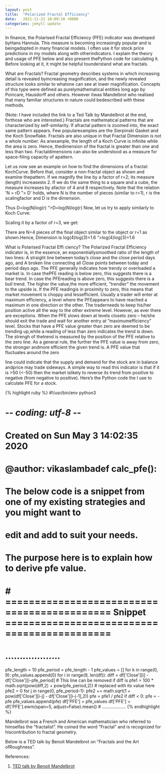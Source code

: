 ```yaml
---
layout: post
title:  "Polarized Fractal Efficiency"
date:   2021-11-21 10:09:10 +0000
categories: jekyll update
---
```

In finance, the Polarised Fractal Efficiency (PFE) indicator was developed byHans Hannula. This measure is becoming increasingly popular and is beingadopted in many financial models.
I often use it for stock price predictions in my models along with otherindicators. I explain the theory and usage of PFE below and also present thePython code for calculating it. Before looking at it, it might be helpful tounderstand what are fractals. 

What are Fractals?
Fractal geometry describes systems in which increasing detail is revealed byincreasing magnification, and the newly revealed structure looks similar to whatone can see at lower magnification. Concepts of this type were defined as purelymathematical entities long ago by Poincare, Hausdorff and others. However itwas Mandelbrot who realised that many familiar structures in nature could bedescribed with these methods.

(Note: I have included the link to a Ted Talk by Mandelbrot at the end, forthose who are interested.)
Fractals are mathematical patterns that are characterized by self-similarity. If afractal pattern is zoomed into, the exact same pattern appears. Few popularexamples are the Sierpinski Gasket and the Koch Snowflake.
Fractals are also unique in that Fractal Dimension is not a whole number. As anexample, the length of a Koch Curve is infinite while the area is zero. Hence, thedimension of the fractal is greater than one and less than two. Fractaldimensions can also be understood as a measure for space-filing capacity of apattern.

Let us now see an example on how to find the dimensions of a fractal: KochCurve. Before that, consider a non-fractal object as shown and examine thepattern. If we magnify the line by a factor of r=2; its measure (length) increasesto 2. If we do the same thing to a square and a cube, the measure increases by afactor of 4 and 8 respectively. 
Note that the relation 'N = rD "> D' holds, where N is the number of pieces (similar to r=1), r is the scalingfactor and D is the dimension.

Thus D=log(N)log(r)
“>D=log(N)log(r)
Now, let us try to apply similarly to Koch Curve:


Scaling it by a factor of r=3, we get:

There are N=4 pieces of the final object similar to the object or r=1 as shown.Hence, Dimension is log(4)log(3)=1.6
“>log(4)log(3)=1.6

What is Polarised Fractal Effi ciency?
The Polarized Fractal Efficiency indicator is, in the essence, an exponentiallysmoothed ratio of the length of
two lines:
A straight line between today’s close and the close period days ago, and
A broken line connecting all Close points between today and period days ago.
The PFE generally indicates how trendy or overloaded a market is. In case thePFE reading is below zero, this suggests there is a bear trend. In case the PFEreading is above zero, this suggests there is a bull trend. The higher the value,the more efficient, ”trendier” the movement to the upside is. If the PFE readingis in proximity to zero, this means that market movement is choppy and lessefficient.
Usually a trader will enter at maximum efficiency, a level where the PFEappears to have reached a maximum in one direction or the other. The traderneeds to keep his/her position active all the way to the other extreme level.
However, as ever there are exceptions. When the PFE slows down at levels closeto zero – he/she should exit the trade and wait for another entry at ”maximumefficiency” level.
Stocks that have a PFE value greater than zero are deemed to be trending up,while a reading of less than zero indicates the trend is down. The strengh of thetrend is measured by the position of the PFE relative to the zero line.
As a general rule, the further the PFE value is away from zero, the stronger andmore efficient the given trend is. A PFE value that fluctuates around the zero

line could indicate that the supply and demand for the stock are in balance andprice may trade sideways.
A simple way to read this indicator is that if it is >50 (<-50) then the market islikely to reverse its trend from positive to negative (from negative to positive).
Here’s the Python code the I use to calculate PFE for a stock.



{% highlight ruby %}
#!/usr/bin/env python3
# -*- coding: utf-8 -*-
# Created on Sun May 3 14:02:35 2020
# @author: vikaslambadef calc_pfe():
# The below code is a snippet from one of my existing strategies and you might want to 
# edit and add to suit your needs.
# The purpose here is to explain how to derive pfe value.
# # ============================================ Snippet ============================================
# ................... 
pfe_length = 10 
pfe_period = pfe_length - 1 
pfe_values = [] 
for k in range(0, 9): 
    pfe_values.append(0) 
for i in range(9, len(df)): 
    diff = df['Close'][i] - df['Close'][i-pfe_period] # This line can be removed if diff is pfe1 = 100 * math.sqrt(pow(diff,2) + pow(pfe_period,2)) 
    # replaced with its value here pfe2 = 0 
    for j in range(0, pfe_period-1): 
        pfe2 += math.sqrt(1 + pow(df['Close'][i-j] - df['Close'][i-j-1],2)) 
    pfe = pfe1 / pfe2 
    if diff < 0: 
        pfe = -pfe 
    pfe_values.append(pfe) 
    df['PFE'] = pfe_values 
    df['PFE'] = df['PFE'].ewm(span=5, adjust=False).mean()
    # ...................
{% endhighlight %}

Mandelbrot was a French and American mathematician who referred to himselfas the “fractalist”. He coined the word “Fractal” and is recognized for hiscontribution to fractal geometry.

Below is a TED talk by Benoit Mandelbrot on ”Fractals and the Art ofRoughness”.

References:
1. [TED talk by Benoit Mandelbrot][TED-talk-by-Benoit-Mandelbrot] 


[TED-talk-by-Benoit-Mandelbrot]: https://www.ted.com/talks/benoit_mandelbrot_fractals_and_the_art_of_roughness?language=en
